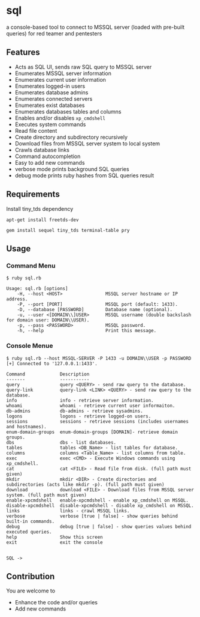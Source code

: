 # sql

a console-based tool to connect to MSSQL server (loaded with pre-built queries) for red teamer and pentesters

## Features
- Acts as SQL UI, sends raw SQL query to MSSQL server
- Enumerates MSSQL server information 
- Enumerates current user information
- Enumerates logged-in users
- Enumerates database admins 
- Enumerates connected servers
- Enumerates exist databases
- Enumerates databases tables and columns 
- Enables and/or disables `xp_cmdshell` 
- Executes system commands
- Read file content
- Create directory and subdirectory recursively 
- Download files from MSSQL server system to local system
- Crawls database links
- Command autocompletion
- Easy to add new commands
- verbose mode prints background SQL queries
- debug mode prints ruby hashes from SQL queries result


## Requirements

Install tiny_tds dependency 
```
apt-get install freetds-dev
```

```
gem install sequel tiny_tds terminal-table pry
```

## Usage

### Command Menu
```
$ ruby sql.rb 

Usage: sql.rb [options]
    -H, --host <HOST>                MSSQL server hostname or IP address.
    -P, --port [PORT]                MSSQL port (default: 1433).
    -D, --database [PASSWORD]        Database name (optional).
    -u, --user <[DOMAIN\\]USER>      MSSQL username (double backslash for domain user: DOMAIN\\USER).
    -p, --pass <PASSWORD>            MSSQL password.
    -h, --help                       Print this message.
```

### Console Menue
```
$ ruby sql.rb --host MSSQL-SERVER -P 1433 -u DOMAIN\\USER -p PASSWORD
[+] Connected to '127.0.0.1:1433'.

Command             Description
-------             -----------
query               query <QUERY> - send raw query to the database.
query-link          query-link <LINK> <QUERY> - send raw query to the database.
info                info - retrieve server information.
whoami              whoami - retrieve current user informaiton.
db-admins           db-admins - retrieve sysadmins.
logons              logons - retrieve logged-on users.
sessions            sessions - retrieve sessions (includes usernames and hostnames).
enum-domain-groups  enum-domain-groups [DOMAIN]- retrieve domain groups.
dbs                 dbs - list databases.
tables              tables <DB_Name> - list tables for database.
columns             columns <Table_Name> - list columns from table.
exec                exec <CMD> - Execute Windows commands using xp_cmdshell.
cat                 cat <FILE> - Read file from disk. (full path must given)
mkdir               mkdir <DIR> - Create directories and subdirectories (acts like mkdir -p). (full path must given)
download            download <FILE> - Download files from MSSQL server system. (full path must given)
enable-xpcmdshell   enable-xpcmdshell - enable xp_cmdshell on MSSQL.
disable-xpcmdshell  disable-xpcmdshell - disable xp_cmdshell on MSSQL.
links               links - crawl MSSQL links.
verbose             verbose [true | false] - show queries behind built-in commands.
debug               debug [true | false] - show queries values behind executed queries.
help                Show this screen
exit                exit the console


SQL -> 
```

## Contribution 
You are welcome to
- Enhance the code and/or queries 
- Add new commands

